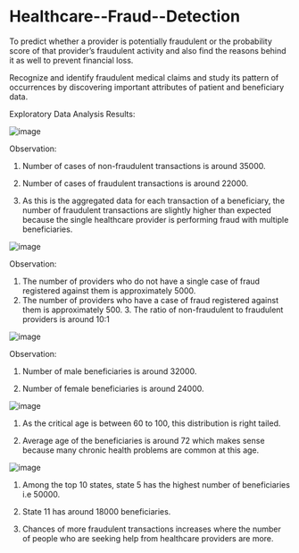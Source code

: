 # Healthcare--Fraud--Detection

To predict whether a provider is potentially fraudulent or the probability score of that provider’s fraudulent activity and also find the reasons behind it as well to prevent financial loss.

Recognize and identify fraudulent medical claims and study its pattern of occurrences by discovering important attributes of patient and beneficiary data.

Exploratory Data Analysis Results:

![image](https://user-images.githubusercontent.com/89947247/201002012-6d61100c-d1a7-4882-9621-c02b63126b55.png)

Observation:
1. Number of cases of non-fraudulent transactions is around 35000. 

2. Number of cases of fraudulent transactions is around 22000.
 
3. As this is the aggregated data for each transaction of a beneficiary, the number of fraudulent transactions are slightly higher than expected because the single healthcare provider is performing fraud with multiple beneficiaries.

![image](https://user-images.githubusercontent.com/89947247/201002082-6fd4e60c-1de8-4e23-b4ec-2c095d6088ac.png)

Observation:
1. The number of providers who do not have a single case of fraud registered against them is approximately 5000.
2. The number of providers who have a case of fraud registered against them is approximately 500. 3. The ratio of non-fraudulent to fraudulent providers is around 10:1


![image](https://user-images.githubusercontent.com/89947247/201002180-1fb10c25-158c-440c-949f-a2e59413c2cd.png)

Observation:
1. Number of male beneficiaries is around 32000. 

2. Number of female beneficiaries is around 24000.

![image](https://user-images.githubusercontent.com/89947247/201002245-c6e62ec0-5778-4287-adcb-14a35b225728.png)

1. As the critical age is between 60 to 100, this distribution is right tailed.

2. Average age of the beneficiaries is around 72 which makes sense because many chronic health problems are common at this age.

![image](https://user-images.githubusercontent.com/89947247/201002435-955e5398-5c2b-4f87-90f2-84b1be16d4f0.png)

1. Among the top 10 states, state 5 has the highest number of beneficiaries i.e 50000.

2. State 11 has around 18000 beneficiaries.

3. Chances of more fraudulent transactions increases where the number of people who are seeking help from healthcare providers are more.

